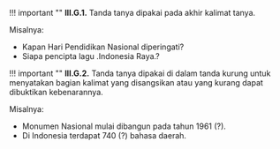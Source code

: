 !!! important ""
	**III.G.1.** Tanda tanya dipakai pada akhir kalimat tanya.

Misalnya:

- Kapan Hari Pendidikan Nasional diperingati?
- Siapa pencipta lagu .Indonesia Raya.?

!!! important ""
	**III.G.2.** Tanda tanya dipakai di dalam tanda kurung untuk menyatakan bagian kalimat yang disangsikan atau yang kurang dapat dibuktikan kebenarannya.

Misalnya:

- Monumen Nasional mulai dibangun pada tahun 1961 (?).
- Di Indonesia terdapat 740 (?) bahasa daerah.
